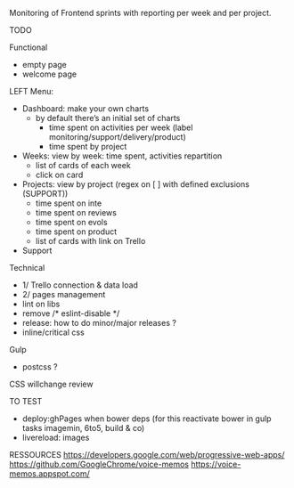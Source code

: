 Monitoring of Frontend sprints with reporting per week and per project.


TODO

Functional
- empty page
- welcome page

LEFT Menu:
- Dashboard: make your own charts
    - by default there’s an initial set of charts
        - time spent on activities per week (label monitoring/support/delivery/product)
        - time spent by project
- Weeks: view by week: time spent, activities repartition
    - list of cards of each week
    - click on card 
- Projects: view by project (regex on [ ] with defined exclusions (SUPPORT))
    - time spent on inte
    - time spent on reviews
    - time spent on evols
    - time spent on product
    - list of cards with link on Trello
- Support


Technical
- 1/ Trello connection & data load
- 2/ pages management
- lint on libs
- remove /* eslint-disable */
- release: how to do minor/major releases ?
- inline/critical css

Gulp
- postcss ?

CSS
willchange review

TO TEST
- deploy:ghPages when bower deps (for this reactivate bower in gulp tasks imagemin, 6to5, build & co)
- livereload: images


RESSOURCES
https://developers.google.com/web/progressive-web-apps/
https://github.com/GoogleChrome/voice-memos
https://voice-memos.appspot.com/
